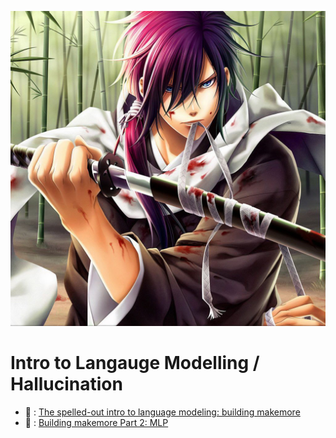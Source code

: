![alt text](image.png)

# Intro to Langauge Modelling / Hallucination
- 🎥 : [The spelled-out intro to language modeling: building makemore](https://youtu.be/PaCmpygFfXo?si=5ZqWrHi_HhUD8GtX)
- 🎥 : [Building makemore Part 2: MLP](https://youtu.be/TCH_1BHY58I?si=PWlPvstxuXhojK3A)